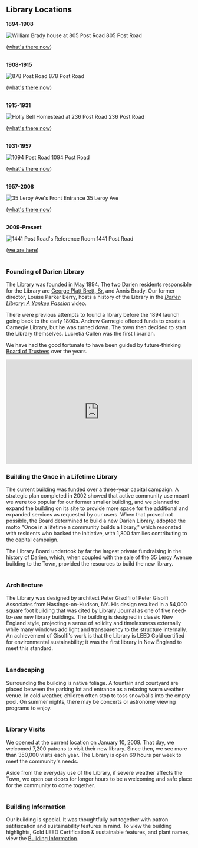 <div class="text-center margin-bottom-50">
	<h2 class="title-v2 title-center">Library Locations</h2>
</div>

<div class="row margin-bottom-30">
<div class="col-md-4">

<div class="text-center">

**1894-1908**


<img class="img-responsive margin-bottom-10" src="/uploads/library_building/exterior/805_post_road_william_brady_house_1894-1908.jpg" alt="William Brady house at 805 Post Road" />
805 Post Road
<div class="margin-bottom-10"></div>    

([what's there now](http://bit.ly/1ThUrGi "805 Post Road"))
<br />
<br />

</div>
</div>
<div class="col-md-4">
<div class="text-center">

**1908-1915**

<img class="img-responsive margin-bottom-10" src="/uploads/library_building/exterior/878_post_road_library_1908-1915.jpg" alt="878 Post Road" />
878 Post Road
<div class="margin-bottom-10"></div>    

([what's there now](http://bit.ly/1smBMCo "878 Post Road"))
<br />
<br />

</div>
</div>
<div class="col-md-4">
<div class="text-center">

**1915-1931**

<img class="img-responsive margin-bottom-10" src="/uploads/library_building/exterior/236_post_road_holly_bell_house_1915-1931.jpg" alt="Holly Bell Homestead at 236 Post Road" />
236 Post Road 
<div class="margin-bottom-10"></div>    

([what's there now](http://bit.ly/1Tlzzjv "236 Post Road"))
<br />
<br />

</div>
</div>
</div>

<div class="row margin-bottom-30">
<div class="col-md-4">
<div class="text-center">

**1931-1957**

<img class="img-responsive margin-bottom-10" src="/uploads/library_building/exterior/1094_post_road_library_1931-1957.jpg" alt="1094 Post Road" />
1094 Post Road
<div class="margin-bottom-10"></div>    

([what's there now](http://bit.ly/1smCfnZ "1094 Post Road"))
<br />
<br />

</div>
</div>
<div class="col-md-4">
<div class="text-center">

**1957-2008**

<img class="img-responsive margin-bottom-10" src="/uploads/library_building/interior/35_leroy_ave_librarian_at_desk_alone.jpg" alt="35 Leroy Ave's Front Entrance" />
35 Leroy Ave
<div class="margin-bottom-10"></div>    

([what's there now](http://bit.ly/24X9r3F "35 Leroy Ave"))
<br />
<br />

</div>
</div>
<div class="col-md-4">
<div class="text-center">

**2009-Present**

<img class="img-responsive margin-bottom-10" src="/uploads/library_building/interior/research_room_early_morning.jpg" alt="1441 Post Road's Reference Room" />
1441 Post Road
<div class="margin-bottom-10"></div>    

([we are here](http://bit.ly/1XiS7na "1441 Post Road"))
<br />
<br />

</div>
</div>

</div>


<div class="row margin-bottom-30">
<div class="col-md-6">

### Founding of Darien Library
The Library was founded in May 1894. The two Darien residents responsible for the Library are [George Platt Brett, Sr.](https://en.wikipedia.org/wiki/George_Platt_Brett,_Sr. "George Platt Brett, Sr.") and Annis Brady. Our former director, Louise Parker Berry, hosts a history of the Library in the _[Darien Library: A Yankee Passion](http://darienlibrary.tv/original/2009/11/17/yankee-passion "Darien Library: A Yankee Passion")_ video.

There were previous attempts to found a library before the 1894 launch going back to the early 1800s. Andrew Carnegie offered funds to create a Carnegie Library, but he was turned down. The town then decided to start the Library themselves. Lucretia Cullen was the first librarian. 

We have had the good fortunate to have been guided by future-thinking [Board of Trustees](/trustees "Board of Trustees") over the years.

</div>
<div class="col-md-6">

<style>.embed-container { position: relative; padding-bottom: 56.25%; height: 0; overflow: hidden; max-width: 100%; } .embed-container iframe, .embed-container object, .embed-container embed { position: absolute; top: 0; left: 0; width: 100%; height: 100%; }</style><div class='embed-container'><iframe src='https://player.vimeo.com/video/7663748' frameborder='0' webkitAllowFullScreen mozallowfullscreen allowFullScreen></iframe></div>

</div>
</div>




<div class="row margin-bottom-30">
<div class="col-md-6">

### Building the Once in a Lifetime Library
The current building was funded over a three-year capital campaign. A strategic plan completed in 2002 showed that active community use meant we were too popular for our former smaller building, and we planned to expand the building on its site to provide more space for the additional and expanded services as requested by our users. When that proved not possible, the Board determined to build a new Darien Library, adopted the motto "Once in a lifetime a community builds a library," which resonated with residents who backed the initiative, with 1,800 families contributing to the capital campaign. 

The Library Board undertook by far the largest private fundraising in the history of Darien, which, when coupled with the sale of the 35 Leroy Avenue building to the Town, provided the resources to build the new library.
<br />
<br />

### Architecture 
The Library was designed by architect Peter Gisolfi of Peter Gisolfi Associates from Hastings-on-Hudson, NY. His design resulted in a 54,000 square foot building that was cited by Library Journal as one of five need-to-see new library buildings. The building is designed in classic New England style, projecting a sense of solidity and timelessness externally while many windows add light and transparency to the structure internally. An achievement of Gisolfi's work is that the Library is LEED Gold certified for environmental sustainability; it was the first library in New England to meet this standard.
<br />
<br />

</div>
<div class="col-md-6">

### Landscaping
Surrounding the building is native foliage. A fountain and courtyard are placed between the parking lot and entrance as a relaxing warm weather venue. In cold weather, children often stop to toss snowballs into the empty pool. On summer nights, there may be concerts or astronomy viewing programs to enjoy.
<br />
<br />

### Library Visits
We opened at the current location on January 10, 2009. That day, we welcomed 7,200 patrons to visit their new library. Since then, we see more than 350,000 visits each year. The Library is open 69 hours per week to meet the community's needs.

Aside from the everyday use of the Library, if severe weather affects the Town, we open our doors for longer hours to be a welcoming and safe place for the community to come together.
<br />
<br />

### Building Information
Our building is special. It was thoughtfully put together with patron satifiscation and sustainability features in mind. To view the building highlights, Gold LEED Certification & sustainable features, and plant names, view the [Building Information](/building "Building Information"). 

</div>
</div>

<div class="margin-bottom-20"></div>
